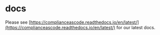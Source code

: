 # docs
Please see [https://complianceascode.readthedocs.io/en/latest/](https://complianceascode.readthedocs.io/en/latest/) for our latest docs.
